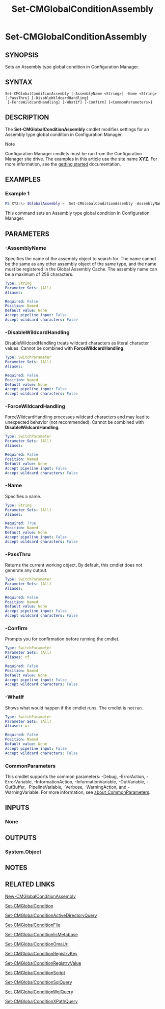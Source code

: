 ﻿---
description: Sets an Assembly type global condition in Configuration Manager.
external help file: AdminUI.PS.Dcm.dll-Help.xml
Module Name: ConfigurationManager
ms.date: 01/08/2019
schema: 2.0.0
title: Set-CMGlobalConditionAssembly
---

# Set-CMGlobalConditionAssembly

## SYNOPSIS

Sets an Assembly type global condition in Configuration Manager.

## SYNTAX

```
Set-CMGlobalConditionAssembly [-AssemblyName <String>] -Name <String> [-PassThru] [-DisableWildcardHandling]
 [-ForceWildcardHandling] [-WhatIf] [-Confirm] [<CommonParameters>]
```

## DESCRIPTION

The **Set-CMGlobalConditionAssembly** cmdlet modifies settings for an Assembly type global condition in Configuration Manager.

> [!NOTE]
> Configuration Manager cmdlets must be run from the Configuration Manager site drive.
> The examples in this article use the site name **XYZ**. For more information, see the
> [getting started](/powershell/sccm/overview) documentation.

## EXAMPLES

### Example 1

```powershell
PS XYZ:\> $GlobalAssembly =  Set-CMGlobalConditionAssembly -AssemblyName $AssemblyName -Name GC2
```

This command sets an Assembly type global condition in Configuration Manager.

## PARAMETERS

### -AssemblyName

Specifies the name of the assembly object to search for. The name cannot be the same as any other assembly object of the same type, and the name must be registered in the Global Assembly Cache. The assembly name can be a maximum of 256 characters.

```yaml
Type: String
Parameter Sets: (All)
Aliases:

Required: False
Position: Named
Default value: None
Accept pipeline input: False
Accept wildcard characters: False
```

### -DisableWildcardHandling

DisableWildcardHandling treats wildcard characters as literal character values. Cannot be combined with **ForceWildcardHandling**.

```yaml
Type: SwitchParameter
Parameter Sets: (All)
Aliases:

Required: False
Position: Named
Default value: None
Accept pipeline input: False
Accept wildcard characters: False
```

### -ForceWildcardHandling

ForceWildcardHandling processes wildcard characters and may lead to unexpected behavior (not recommended). Cannot be combined with **DisableWildcardHandling**.

```yaml
Type: SwitchParameter
Parameter Sets: (All)
Aliases:

Required: False
Position: Named
Default value: None
Accept pipeline input: False
Accept wildcard characters: False
```

### -Name

Specifies a name.

```yaml
Type: String
Parameter Sets: (All)
Aliases:

Required: True
Position: Named
Default value: None
Accept pipeline input: False
Accept wildcard characters: False
```

### -PassThru

Returns the current working object.
By default, this cmdlet does not generate any output.

```yaml
Type: SwitchParameter
Parameter Sets: (All)
Aliases:

Required: False
Position: Named
Default value: None
Accept pipeline input: False
Accept wildcard characters: False
```

### -Confirm

Prompts you for confirmation before running the cmdlet.

```yaml
Type: SwitchParameter
Parameter Sets: (All)
Aliases: cf

Required: False
Position: Named
Default value: None
Accept pipeline input: False
Accept wildcard characters: False
```

### -WhatIf

Shows what would happen if the cmdlet runs.
The cmdlet is not run.

```yaml
Type: SwitchParameter
Parameter Sets: (All)
Aliases: wi

Required: False
Position: Named
Default value: None
Accept pipeline input: False
Accept wildcard characters: False
```

### CommonParameters
This cmdlet supports the common parameters: -Debug, -ErrorAction, -ErrorVariable, -InformationAction, -InformationVariable, -OutVariable, -OutBuffer, -PipelineVariable, -Verbose, -WarningAction, and -WarningVariable. For more information, see [about_CommonParameters](https://docs.microsoft.com/powershell/module/microsoft.powershell.core/about/about_commonparameters?view=powershell-7).

## INPUTS

### None

## OUTPUTS

### System.Object
## NOTES

## RELATED LINKS

[New-CMGlobalConditionAssembly](./New-CMGlobalConditionAssembly.md)

[Set-CMGlobalCondition](./Set-CMGlobalCondition.md)

[Set-CMGlobalConditionActiveDirectoryQuery](./Set-CMGlobalConditionActiveDirectoryQuery.md)

[Set-CMGlobalConditionFile](./Set-CMGlobalConditionFile.md)

[Set-CMGlobalConditionIisMetabase](./Set-CMGlobalConditionIisMetabase.md)

[Set-CMGlobalConditionOmaUri](./Set-CMGlobalConditionOmaUri.md)

[Set-CMGlobalConditionRegistryKey](./Set-CMGlobalConditionRegistryKey.md)

[Set-CMGlobalConditionRegistryValue](./Set-CMGlobalConditionRegistryValue.md)

[Set-CMGlobalConditionScript](./Set-CMGlobalConditionScript.md)

[Set-CMGlobalConditionSqlQuery](./Set-CMGlobalConditionSqlQuery.md)

[Set-CMGlobalConditionWqlQuery](./Set-CMGlobalConditionWqlQuery.md)

[Set-CMGlobalConditionXPathQuery](./Set-CMGlobalConditionXPathQuery.md)
